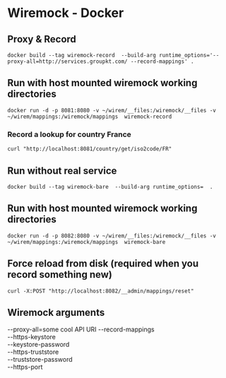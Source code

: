 # Wiremock - Docker

## Proxy & Record

```
docker build --tag wiremock-record  --build-arg runtime_options='--proxy-all=http://services.groupkt.com/ --record-mappings' .  
```

## Run with host mounted wiremock working directories

```
docker run -d -p 8081:8080 -v ~/wirem/__files:/wiremock/__files -v ~/wirem/mappings:/wiremock/mappings  wiremock-record
```

### Record a lookup for country France
```
curl "http://localhost:8081/country/get/iso2code/FR"
```

## Run without real service

```
docker build --tag wiremock-bare  --build-arg runtime_options=  .
```

## Run with host mounted wiremock working directories

```
docker run -d -p 8082:8080 -v ~/wirem/__files:/wiremock/__files -v ~/wirem/mappings:/wiremock/mappings  wiremock-bare
```
## Force reload from disk (required when you record something new)

```
curl -X:POST "http://localhost:8082/__admin/mappings/reset"
```

## Wiremock arguments

--proxy-all=some cool API URI --record-mappings  
--https-keystore  
--keystore-password  
--https-truststore  
--truststore-password  
--https-port  



